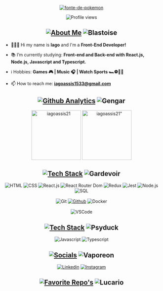 <div align="center"> 

<a href="https://fontmeme.com/pt/fonte-de-pokemon/"><img src="https://fontmeme.com/permalink/211027/ae01e0ef0c30579981eefc2dca9c4cbb.png" alt="fonte-de-pokemon" border="0"></a>

![Profile views](https://gpvc.arturio.dev/iagoassis21)

</div>

<div align="center">

## [![About Me](https://fontmeme.com/permalink/211027/f15c79215e82179551a6d874ccb6abb0.png)](https://fontmeme.com/pt/fonte-de-pokemon/) ![Blastoise](https://img.pokemondb.net/sprites/black-white/anim/normal/blastoise.gif)
  
</div>

  - 👨🏽‍💻 Hi my name is **Iago** and I'm a **Front-End Developer!**

  - 📚 I’m currently studying: **Front-end and Back-end with React.js, Node.js, Javascript and Typescript.**

  - ℹ️ Hobbies: **Games 🎮 | Music 🎧 | Watch Sports 🏎️⚽🏐🏀**

  - 📫 How to reach me: **iagoassis1533@gmail.com**

<div align="center"> 
  
## [![Github Analytics](https://fontmeme.com/permalink/211027/be6fb00c112c4f841169e0e77ea27a3a.png)](https://fontmeme.com/pt/fonte-de-pokemon/) ![Gengar](https://img.pokemondb.net/sprites/black-white/anim/normal/gengar.gif)
  
<p>
  <img height="160em" src="https://github-readme-stats.vercel.app/api?username=iagoassis21&show_icons=true&theme=gruvbox_light&hide_border=true" alt="iagoassis21" />
  <img height="160em" src="https://github-readme-stats.vercel.app/api/top-langs?username=iagoassis21&show_icons=true&theme=gruvbox_light&layout=compact&hide_border=true" alt=iagoassis21" />
</p>

</div>

<div align="center">
                   
## [![Tech Stack](https://fontmeme.com/permalink/211027/50b50884f8ad587c57f541cd88670895.png)](https://fontmeme.com/pt/fonte-de-pokemon/) ![Gardevoir](https://img.pokemondb.net/sprites/black-white/anim/normal/gardevoir.gif)
![HTML](https://img.shields.io/badge/HTML5-E34F26?style=for-the-badge&logo=html5&logoColor=white)
![CSS](https://img.shields.io/badge/CSS3-1572B6?style=for-the-badge&logo=css3&logoColor=white)
![React.js](https://img.shields.io/badge/React-20232A?style=for-the-badge&logo=react&logoColor=61DAFB)
![React Router Dom](https://img.shields.io/badge/React_Router-CA4245?style=for-the-badge&logo=react-router&logoColor=white)
![Redux](https://img.shields.io/badge/Redux-593D88?style=for-the-badge&logo=redux&logoColor=white)
![Jest](https://img.shields.io/badge/-jest-%23C21325?style=for-the-badge&logo=jest&logoColor=white)
![Node.js](https://img.shields.io/badge/Node.js-43853D?style=for-the-badge&logo=node.js&logoColor=white)
![SQL](https://img.shields.io/badge/mysql-%2300f.svg?style=for-the-badge&logo=mysql&logoColor=white)
<br /><br />
![Git](https://img.shields.io/badge/Git-E34F26?style=for-the-badge&logo=git&logoColor=white)
[![Github](https://img.shields.io/badge/GitHub-100000?style=for-the-badge&logo=github&logoColor=white)](https://github.com/iagoassis21)
![Docker](https://img.shields.io/badge/Docker-2496ED?style=for-the-badge&logo=docker&logoColor=white)
<br /><br />
![VSCode](https://img.shields.io/badge/Visual%20Studio%20Code-0078d7.svg?style=for-the-badge&logo=visual-studio-code&logoColor=white)

## [![Tech Stack](https://fontmeme.com/permalink/220906/e6ea5622cd874c32b1606a08b858e491.png)](https://fontmeme.com/pt/fonte-de-pokemon/) ![Psyduck](https://img.pokemondb.net/sprites/black-white/anim/normal/psyduck.gif)
![Javascript](https://img.shields.io/badge/JavaScript-323330?style=for-the-badge&logo=javascript&logoColor=F7DF1E)
![Typescript](https://img.shields.io/badge/TypeScript-007ACC?style=for-the-badge&logo=typescript&logoColor=white)
                   
</div>

<div align="center">

## [![Socials](https://fontmeme.com/permalink/211027/79dbaf06524adc6d95cc6e4e17cbf777.png)](https://fontmeme.com/pt/fonte-de-pokemon/) ![Vaporeon](https://img.pokemondb.net/sprites/black-white/anim/normal/vaporeon.gif)
<a href="https://www.linkedin.com/in/iago-goncalves/" target="_blank"><img src="https://img.shields.io/badge/LinkedIn-0077B5?style=for-the-badge&logo=linkedin&logoColor=white" alt="Linkedin"></a>
<a href="https://www.instagram.com/iago_gonsalves/" target="_blank"><img src="https://img.shields.io/badge/Instagram-E4405F?style=for-the-badge&logo=instagram&logoColor=white" alt="Instagram"></a>

</div>

<div align="center">
                   
## [![Favorite Repo's](https://fontmeme.com/permalink/211029/ca7c57ba244e74616ef9c50e90047114.png)](https://fontmeme.com/pt/fonte-de-pokemon/) ![Lucario](https://img.pokemondb.net/sprites/black-white/anim/normal/lucario.gif)              
</div>

